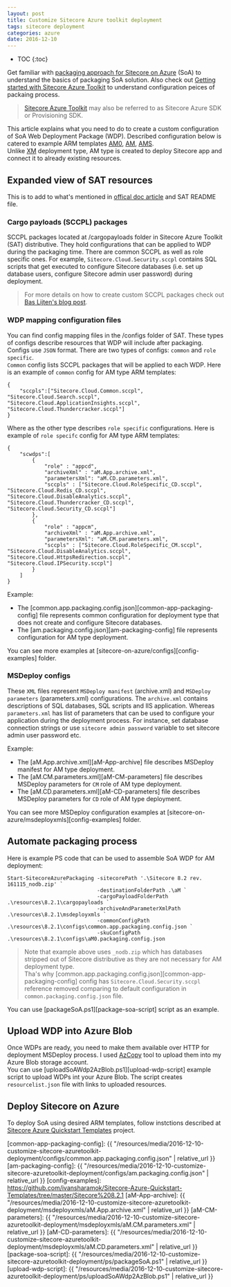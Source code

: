 ```yaml
---
layout: post
title: Customize Sitecore Azure toolkit deployment
tags: sitecore deployment
categories: azure
date: 2016-12-10
---
```


* TOC
{:toc}

Get familiar with [packaging approach for Sitecore on Azure][sat-packaging] (SoA) to understand the basics of packaging SoA solution.
Also check out [Getting started with Sitecore Azure Toolkit][sat-get-started] to understand configuration peices of packaing process.  
>[Sitecore Azure Toolkit](https://dev.sitecore.net/Downloads/Sitecore_Azure_Toolkit/1x/Sitecore_Azure_Toolkit_100.aspx) may also be referred to as Sitecore Azure SDK or Provisioning SDK.  

This article explains what you need to do to create a custom configuration of SoA Web Deployment Package (WDP). Described configuration below is catered to example ARM templates 
[AM0](https://github.com/ivansharamok/Sitecore-Azure-Quickstart-Templates/tree/master/Sitecore%208.2.1/am0), 
[AM](https://github.com/ivansharamok/Sitecore-Azure-Quickstart-Templates/tree/master/Sitecore%208.2.1/am), 
[AMS](https://github.com/ivansharamok/Sitecore-Azure-Quickstart-Templates/tree/master/Sitecore%208.2.1/ams).  
Unlike [XM](https://github.com/ivansharamok/Sitecore-Azure-Quickstart-Templates/tree/master/Sitecore%208.2.1/xm) deployment type, AM type is created to deploy Sitecore app and connect it to already existing resources.

## Expanded view of SAT resources

This is to add to what's mentioned in [offical doc article][sat-get-started] and SAT README file.

### Cargo payloads (SCCPL) packages

SCCPL packages located at /cargopayloads folder in Sitecore Azure Toolkit (SAT) distributive. They hold configurations that can be applied to WDP during the packaging time. There are common SCCPL as well as role specific ones. 
For example, `Sitecore.Cloud.Security.sccpl` contains SQL scripts that get executed to configure Sitecore databases (i.e. set up database users, configure Sitecore admin user password) during deployment. 
>For more details on how to create custom SCCPL packages check out [Bas Lijten's blog post](http://blog.baslijten.com/sitecore-on-azure-create-custom-web-deploy-packages-using-the-sitecore-azure-toolkit/).

###  WDP mapping configuration files

You can find config mapping files in the /configs folder of SAT. These types of configs describe resources that WDP will include after packaging. Configs use `JSON` format. 
There are two types of configs: `common` and `role specific`.  
`Common` config lists SCCPL packages that will be applied to each WDP. Here is an example of `common` config for AM type ARM templates:
```
{
    "sccpls":["Sitecore.Cloud.Common.sccpl", "Sitecore.Cloud.Search.sccpl", "Sitecore.Cloud.ApplicationInsights.sccpl", "Sitecore.Cloud.Thundercracker.sccpl"]
}
```  
Where as the other type describes `role specific` configurations. Here is example of `role specifc` config for AM type ARM templates:
```
{
    "scwdps":[
        {
            "role" : "appcd",
            "archiveXml" : "aM.App.archive.xml",
            "parametersXml": "aM.CD.parameters.xml",
            "sccpls" : ["Sitecore.Cloud.RoleSpecific_CD.sccpl", "Sitecore.Cloud.Redis_CD.sccpl", "Sitecore.Cloud.DisableAnalytics.sccpl", "Sitecore.Cloud.Thundercracker_CD.sccpl", "Sitecore.Cloud.Security_CD.sccpl"]
        },
        {
            "role" : "appcm",
            "archiveXml" : "aM.App.archive.xml",
            "parametersXml": "aM.CM.parameters.xml",
            "sccpls" : ["Sitecore.Cloud.RoleSpecific_CM.sccpl", "Sitecore.Cloud.DisableAnalytics.sccpl", "Sitecore.Cloud.HttpsRedirection.sccpl", "Sitecore.Cloud.IPSecurity.sccpl"]
        }
    ]
}
```
Example:  
  * The [common.app.packaging.config.json][common-app-packaging-config] file represents common configuration for deployment type that does not create and configure Sitecore databases. 
  * The [am.packaging.config.json][am-packaging-config] file represents configuration for AM type deployment. 

You can see more examples at [sitecore-on-azure/configs][config-examples] folder.

### MSDeploy configs

These `XML` files represent `MSDeploy manifest` (archive.xml) and `MSDeploy parameters` (parameters.xml) configurations. The `archive.xml` contains descriptions of SQL databases, SQL scripts and IIS application. Whereas `parameters.xml` has list of parameters that can be used to configure your application during the deployment process. For instance, set database connection strings or use `sitecore admin password` variable to set sitecore admin user password etc.

Example:  
  * The [aM.App.archive.xml][aM-App-archive] file describes MSDeploy manifest for AM type deployment.
  * The [aM.CM.parameters.xml][aM-CM-parameters] file describes MSDeploy parameters for `CM` role of AM type deployment.
  * The [aM.CD.parameters.xml][aM-CD-parameters] file describes MSDeploy parameters for `CD` role of AM type deployment.

You can see more MSDeploy configuration examples at [sitecore-on-azure/msdeployxmls][config-examples] folder. 

## Automate packaging process

Here is example PS code that can be used to assemble SoA WDP for AM deployment:
```
Start-SitecoreAzurePackaging -sitecorePath '.\Sitecore 8.2 rev. 161115_nodb.zip' `
                             -destinationFolderPath .\aM `
                             -cargoPayloadFolderPath .\resources\8.2.1\cargopayloads `
                             -archiveAndParameterXmlPath .\resources\8.2.1\msdeployxmls `
                             -commonConfigPath .\resources\8.2.1\configs\common.app.packaging.config.json `
                             -skuConfigPath .\resources\8.2.1\configs\aM0.packaging.config.json
```
>Note that example above uses `_nodb.zip` which has databases stripped out of Sitecore distributive as they are not necessary for AM deployment type.  
Tha's why [common.app.packaging.config.json][common-app-packaging-config] config has `Sitecore.Cloud.Security.sccpl` reference removed comparing to default configuration in `common.packaging.config.json` file.

You can use [packageSoA.ps1][package-soa-script] script as an example. 

## Upload WDP into Azure Blob

Once WDPs are ready, you need to make them available over HTTP for deployment MSDeploy process. I used [AzCopy](http://aka.ms/downloadazcopy) tool to upload them into my Azure Blob storage account.  
You can use [uploadSoAWdp2AzBlob.ps1][upload-wdp-script] example script to upload WDPs int your Azure Blob. 
The script creates `resourcelist.json` file with links to uploaded resources.

## Deploy Sitecore on Azure

To deploy SoA using desired ARM templates, follow instctions described at [Sitecore Azure Quickstart Templates](https://github.com/Sitecore/Sitecore-Azure-Quickstart-Templates) project.

[sat-get-started]: https://doc.sitecore.net/cloud/working_with_sitecore_azure_toolkit/overview/getting_started_with_sitecore_azure_toolkit
[sat-packaging]: https://doc.sitecore.net/cloud/working_with_sitecore_azure_toolkit/packaging/packaging_a_sitecore_solution_for_the_microsoft_azure_app_service
[common-app-packaging-config]: {{ "/resources/media/2016-12-10-customize-sitecore-azuretoolkit-deployment/configs/common.app.packaging.config.json" | relative_url }}
[am-packaging-config]: {{ "/resources/media/2016-12-10-customize-sitecore-azuretoolkit-deployment/configs/am.packaging.config.json" | relative_url }}
[config-examples]: https://github.com/ivansharamok/Sitecore-Azure-Quickstart-Templates/tree/master/Sitecore%208.2.1
[aM-App-archive]: {{ "/resources/media/2016-12-10-customize-sitecore-azuretoolkit-deployment/msdeployxmls/aM.App.archive.xml" | relative_url }}
[aM-CM-parameters]: {{ "/resources/media/2016-12-10-customize-sitecore-azuretoolkit-deployment/msdeployxmls/aM.CM.parameters.xml" | relative_url }}
[aM-CD-parameters]: {{ "/resources/media/2016-12-10-customize-sitecore-azuretoolkit-deployment/msdeployxmls/aM.CD.parameters.xml" | relative_url }}
[package-soa-script]: {{ "/resources/media/2016-12-10-customize-sitecore-azuretoolkit-deployment/ps/packageSoA.ps1" | relative_url }}
[upload-wdp-script]: {{ "/resources/media/2016-12-10-customize-sitecore-azuretoolkit-deployment/ps/uploadSoAWdp2AzBlob.ps1" | relative_url }}